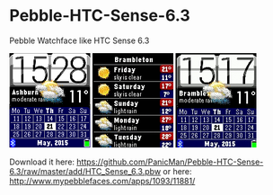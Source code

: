 # Pebble-HTC-Sense-6.3
Pebble Watchface like HTC Sense 6.3

![Screenshot](https://raw.githubusercontent.com/PanicMan/Pebble-HTC-Sense-6.3/master/add/HTC%20Sense%206.3.png "Screenshot")
![Screenshot](https://raw.githubusercontent.com/PanicMan/Pebble-HTC-Sense-6.3/master/add/HTC%20Sense%206.3_2.png "Screenshot")
![Screenshot](https://raw.githubusercontent.com/PanicMan/Pebble-HTC-Sense-6.3/master/add/HTC%20Sense%206.3.gif "Screenshot")

Download it here: https://github.com/PanicMan/Pebble-HTC-Sense-6.3/raw/master/add/HTC_Sense_6.3.pbw
or here: http://www.mypebblefaces.com/apps/1093/11881/